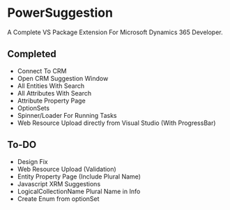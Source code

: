 # PowerSuggestion
A Complete VS Package Extension For Microsoft Dynamics 365 Developer.

## Completed
<ul>
  <li>Connect To CRM</li>
  <li>Open CRM Suggestion Window</li>
  <li>All Entities With Search</li>
  <li>All Attributes With Search</li>
  <li>Attribute Property Page</li>
  <li>OptionSets</li>
  <li>Spinner/Loader For Running Tasks</li>
  <li>Web Resource Upload directly from Visual Studio (With ProgressBar)</li>
</ul>


## To-DO
<ul>
  <li>Design Fix</li>
  <li>Web Resource Upload (Validation)</li>
  <li>Entity Property Page (Include Plural Name)</li>
  <li>Javascript XRM Suggestions</li>
  <li>LogicalCollectionName Plural Name in Info</li>
  <li>Create Enum from optionSet</li>
</ul>
